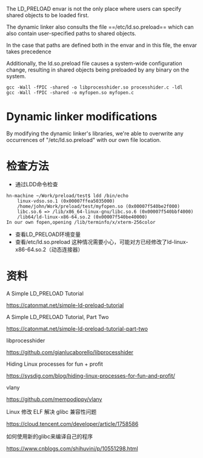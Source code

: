 The LD_PRELOAD envar is not the only place where users can specify shared objects to be loaded first.

The dynamic linker also consults the file ==/etc/ld.so.preload== which can also contain user-specified paths to shared objects.

In the case that paths are defined both in the envar and in this file, the envar takes precedence

 Additionally, the ld.so.preload file causes a system-wide configuration change, resulting in shared objects being preloaded by any binary on the system.
 
 ```
 gcc -Wall -fPIC -shared -o libprocesshider.so processhider.c -ldl
 gcc -Wall -fPIC -shared -o myfopen.so myfopen.c
 ```

# Dynamic linker modifications

By modifying the dynamic linker's libraries, we're able to overwrite any occurrences of "/etc/ld.so.preload" with our own file location.

# 检查方法

- 通过LDD命令检查

```
hn-machine ~/Work/preload/test$ ldd /bin/echo                                                                                                                                                                                         
	linux-vdso.so.1 (0x00007ffea5035000)
	/home/john/Work/preload/test/myfopen.so (0x00007f540be2f000)
	libc.so.6 => /lib/x86_64-linux-gnu/libc.so.6 (0x00007f540bbf4000)
	/lib64/ld-linux-x86-64.so.2 (0x00007f540be40000)
In our own fopen,opening /lib/terminfo/x/xterm-256color
```

- 查看LD_PRELOAD环境变量
- 查看/etc/ld.so.preload
这种情况需要小心，可能对方已经修改了ld-linux-x86-64.so.2（动态连接器）


# 资料

A Simple LD_PRELOAD Tutorial

https://catonmat.net/simple-ld-preload-tutorial

A Simple LD_PRELOAD Tutorial, Part Two

https://catonmat.net/simple-ld-preload-tutorial-part-two

libprocesshider

https://github.com/gianlucaborello/libprocesshider

Hiding Linux processes for fun + profit

https://sysdig.com/blog/hiding-linux-processes-for-fun-and-profit/

vlany

https://github.com/mempodippy/vlany

Linux 修改 ELF 解决 glibc 兼容性问题

https://cloud.tencent.com/developer/article/1758586

如何使用新的glibc来编译自己的程序

https://www.cnblogs.com/shihuvini/p/10551298.html